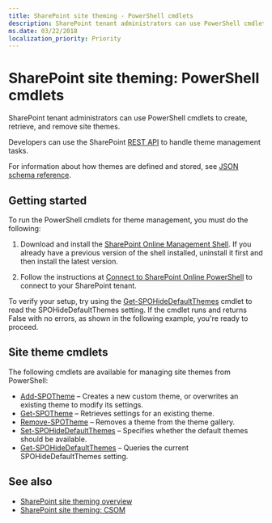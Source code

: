 ```yaml
---
title: SharePoint site theming - PowerShell cmdlets
description: SharePoint tenant administrators can use PowerShell cmdlets to create, retrieve, and remove site themes. Developers can use the SharePoint REST API to handle theme management tasks.
ms.date: 03/22/2018
localization_priority: Priority
---
```


# SharePoint site theming: PowerShell cmdlets

SharePoint tenant administrators can use PowerShell cmdlets to create, retrieve, and remove site themes. 

Developers can use the SharePoint [REST API](sharepoint-site-theming-rest-api.md) to handle theme management tasks.

For information about how themes are defined and stored, see [JSON schema reference](sharepoint-site-theming-json-schema.md).

## Getting started

To run the PowerShell cmdlets for theme management, you must do the following:

1. Download and install the [SharePoint Online Management Shell](https://www.microsoft.com/download/details.aspx?id=35588). If you already have a previous version of the shell installed, uninstall it first and then install the latest version.

2. Follow the instructions at [Connect to SharePoint Online PowerShell](https://technet.microsoft.com/library/fp161372.aspx) to connect to your SharePoint tenant.

To verify your setup, try using the [Get-SPOHideDefaultThemes](/powershell/module/sharepoint-online/Get-SPOHideDefaultThemes) cmdlet to read the SPOHideDefaultThemes setting. If the cmdlet runs and returns False with no errors, as shown in the following example, you're ready to proceed.

## Site theme cmdlets

The following cmdlets are available for managing site themes from PowerShell:

* [Add-SPOTheme](/powershell/module/sharepoint-online/Add-SPOTheme) &ndash; Creates a new custom theme, or overwrites an existing theme to modify its settings.
* [Get-SPOTheme](/powershell/module/sharepoint-online/Get-SPOTheme) &ndash; Retrieves settings for an existing theme.
* [Remove-SPOTheme](/powershell/module/sharepoint-online/Remove-SPOTheme) &ndash; Removes a theme from the theme gallery.
* [Set-SPOHideDefaultThemes](/powershell/module/sharepoint-online/Set-SPOHideDefaultThemes) &ndash; Specifies whether the default themes should be available.
* [Get-SPOHideDefaultThemes](/powershell/module/sharepoint-online/Get-SPOHideDefaultThemes) &ndash; Queries the current SPOHideDefaultThemes setting.


## See also

* [SharePoint site theming overview](sharepoint-site-theming-overview.md)
* [SharePoint site theming: CSOM](sharepoint-site-theming-csom.md)



